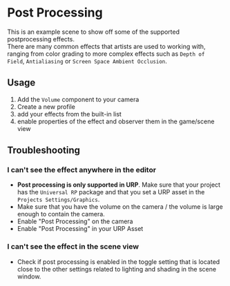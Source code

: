 # Post Processing

This is an example scene to show off some of the supported postprocessing effects.   
There are many common effects that artists are used to working with,   
ranging from color grading to more complex effects such as `Depth of Field`, `Antialiasing` or `Screen Space Ambient Occlusion`.

## Usage
1) Add the `Volume` component to your camera
2) Create a new profile
3) add your effects from the built-in list
4) enable properties of the effect and observer them in the game/scene view

## Troubleshooting
### I can't see the effect anywhere in the editor
- **Post processing is only supported in URP**. Make sure that your project has the `Universal RP` package and that you set a URP asset in the `Projects Settings/Graphics`.
- Make sure that you have the volume on the camera / the volume is large enough to contain the camera.
- Enable "Post Processing" on the camera
- Enable "Post Processing" in your URP Asset 
### I can't see the effect in the scene view
- Check if post processing is enabled in the toggle setting that is located close to the other settings related to lighting and shading in the scene window.

